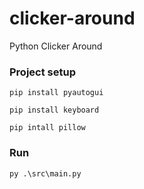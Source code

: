 # clicker-around

Python Clicker Around

### Project setup

```
pip install pyautogui
```

```
pip install keyboard
```

```
pip intall pillow
```

### Run

```
py .\src\main.py
```
